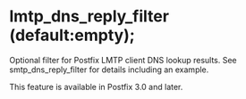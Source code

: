 # lmtp_dns_reply_filter (default:empty); 

 Optional filter for Postfix LMTP client DNS lookup results.
See smtp_dns_reply_filter for details including an example.  

 This feature is available in Postfix 3.0 and later. 


